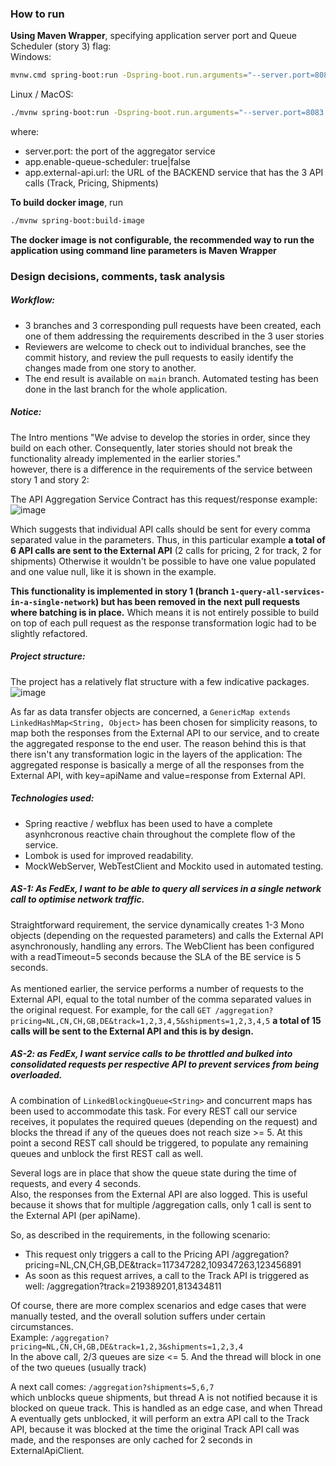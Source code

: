 ### How to run
**Using Maven Wrapper**, specifying application server port and Queue Scheduler (story 3) flag:  
Windows:
```bash
mvnw.cmd spring-boot:run -Dspring-boot.run.arguments="--server.port=8083 --app.enable-queue-scheduler=true --app.external-api.url=http://localhost:9999"
```
Linux / MacOS:
```bash
./mvnw spring-boot:run -Dspring-boot.run.arguments="--server.port=8083 --app.enable-queue-scheduler=true --app.external-api.url=http://localhost:9999"
```

where:
- server.port: the port of the aggregator service
- app.enable-queue-scheduler: true|false
- app.external-api.url: the URL of the BACKEND service that has the 3 API calls (Track, Pricing, Shipments)

**To build docker image**, run
```bash
./mvnw spring-boot:build-image
```

**The docker image is not configurable, the recommended way to run the application using command line parameters is Maven Wrapper**

### Design decisions, comments, task analysis

##### Workflow:
- 3 branches and 3 corresponding pull requests have been created, each one of them addressing the requirements described in the 3 user stories
- Reviewers are welcome to check out to individual branches, see the commit history, and review the pull requests to easily identify the changes made from one story to another.
- The end result is available on `main` branch. Automated testing has been done in the last branch for the whole application.

##### Notice:
The Intro mentions "We advise to develop the stories in order,
since they build on each other. Consequently, later stories should not break the
functionality already implemented in the earlier stories."  
however, there is a difference in the requirements of the service between story 1 and story 2:

The API Aggregation Service Contract  has this request/response example:
![image](https://github.com/kougianos/fedex-aggregator/assets/23719920/bb363f46-4479-4c12-b690-b9453acee8a5)

Which suggests that individual API calls should be sent for every comma separated value in the parameters. Thus, in this particular example **a total of 6 API calls are sent to the External API** (2 calls for pricing, 2 for track, 2 for shipments) Otherwise it wouldn't be possible to have one value populated and one value null, like it is shown in the example.

**This functionality is implemented in story 1 (branch `1-query-all-services-in-a-single-network`) but has been removed in the next pull requests where batching is in place.** Which means it is not entirely possible to build on top of each pull request as the response transformation logic had to be slightly refactored.

##### Project structure:
The project has a relatively flat structure with a few indicative packages.  
![image](https://github.com/kougianos/fedex-aggregator/assets/23719920/d46a987e-f57f-4b9a-a47c-65d8e9a1e0cd)

As far as data transfer objects are concerned, a `GenericMap extends LinkedHashMap<String, Object>` has been chosen for simplicity reasons, to map both the responses from the External API to our service, and to create the aggregated response to the end user. The reason behind this is that there isn't any transformation logic in the layers of the application:
The aggregated response is basically a merge of all the responses from the External API, with key=apiName and value=response from External API.

##### Technologies used:
- Spring reactive / webflux has been used to have a complete asynhcronous reactive chain throughout the complete flow of the service.
- Lombok is used for improved readability.
- MockWebServer, WebTestClient and Mockito used in automated testing.

##### AS-1: As FedEx, I want to be able to query all services in a single network call to optimise network traffic.
Straightforward requirement, the service dynamically creates 1-3 Mono<Response> objects (depending on the requested parameters) and calls the External API asynchronously, handling any errors. The WebClient has been configured with a readTimeout=5 seconds because the SLA of the BE service is 5 seconds.  
<br>
As mentioned earlier, the service performs a number of requests to the External API, equal to the total number of the comma separated values in the original request. For example, for the call 
`GET /aggregation?pricing=NL,CN,CH,GB,DE&track=1,2,3,4,5&shipments=1,2,3,4,5` **a total of 15 calls will be sent to the External API and this is by design.**


##### AS-2: as FedEx, I want service calls to be throttled and bulked into consolidated requests per respective API to prevent services from being overloaded.
A combination of `LinkedBlockingQueue<String>` and concurrent maps has been used to accommodate this task. For every REST call our service receives, it populates the required queues (depending on the request) and blocks the thread if any of the queues does not reach size >= 5. At this point a second REST call should be triggered, to populate any remaining queues and unblock the first REST call as well.  

Several logs are in place that show the queue state during the time of requests, and every 4 seconds.  
Also, the responses from the External API are also logged. This is useful because it shows that for multiple /aggregation calls, only 1 call is sent to the External API (per apiName).

So, as described in the requirements, in the following scenario:
- This request only triggers a call to the Pricing API /aggregation?pricing=NL,CN,CH,GB,DE&track=117347282,109347263,123456891
- As soon as this request arrives, a call to the Track API is triggered as well: /aggregation?track=219389201,813434811

Of course, there are more complex scenarios and edge cases that were manually tested, and the overall solution suffers under certain circumstances.  
Example:
`/aggregation?pricing=NL,CN,CH,GB,DE&track=1,2,3&shipments=1,2,3,4`  
In the above call, 2/3 queues are size <= 5. And the thread will block in one of the two queues (usually track)

A next call comes:
`/aggregation?shipments=5,6,7`  
which unblocks queue shipments, but thread A is not notified because it is blocked on queue track. This is handled as an edge case, and when Thread A eventually gets unblocked, it will perform an extra API call to the Track API, because it was blocked at the time the original Track API call was made, and the responses are only cached for 2 seconds in ExternalApiClient.
